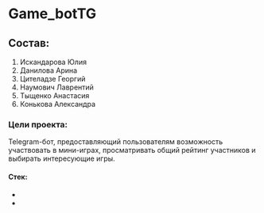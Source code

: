 # Game_botTG
## Cостав:
1. Искандарова Юлия 
2. Данилова Арина 
3. Цителадзе Георгий
4. Наумович Лаврентий
5. Тыщенко Анастасия 
6. Конькова Александра 
### Цели проекта:
Telegram-бот, предоставляющий пользователям возможность участвовать в мини-играх, просматривать общий рейтинг участников и выбирать интересующие игры. 
#### Стек:
 -
  -
#####
